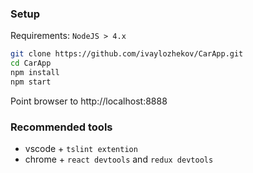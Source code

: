### Setup

Requirements: `NodeJS > 4.x`

```bash
git clone https://github.com/ivaylozhekov/CarApp.git
cd CarApp
npm install
npm start
```

Point browser to http://localhost:8888


### Recommended tools

 * vscode + `tslint extention`
 * chrome + `react devtools` and `redux devtools` 
